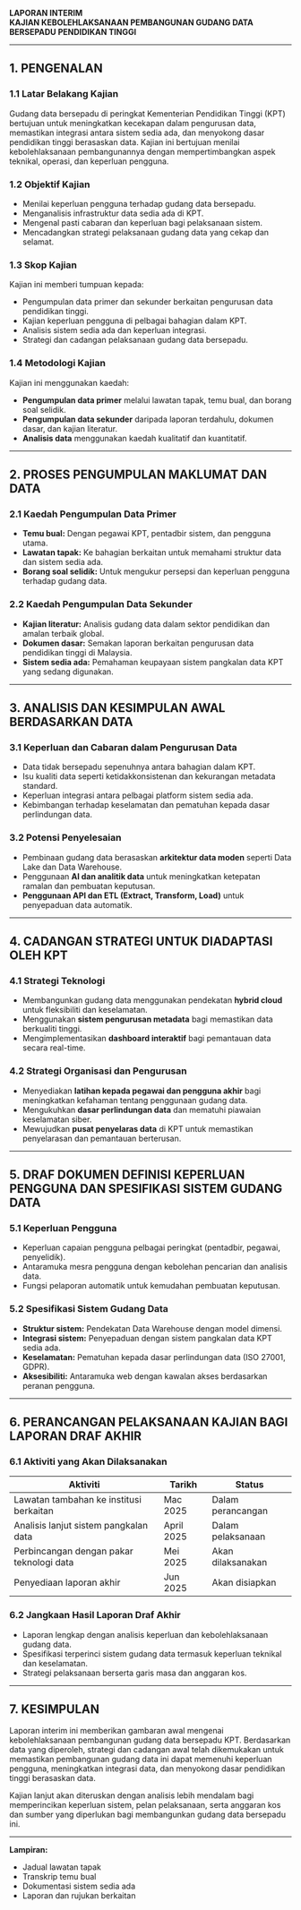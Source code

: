 **LAPORAN INTERIM**  
**KAJIAN KEBOLEHLAKSANAAN PEMBANGUNAN GUDANG DATA BERSEPADU PENDIDIKAN TINGGI**  

---

## **1. PENGENALAN**  
### **1.1 Latar Belakang Kajian**  
Gudang data bersepadu di peringkat Kementerian Pendidikan Tinggi (KPT) bertujuan untuk meningkatkan kecekapan dalam pengurusan data, memastikan integrasi antara sistem sedia ada, dan menyokong dasar pendidikan tinggi berasaskan data. Kajian ini bertujuan menilai kebolehlaksanaan pembangunannya dengan mempertimbangkan aspek teknikal, operasi, dan keperluan pengguna.

### **1.2 Objektif Kajian**  
- Menilai keperluan pengguna terhadap gudang data bersepadu.
- Menganalisis infrastruktur data sedia ada di KPT.
- Mengenal pasti cabaran dan keperluan bagi pelaksanaan sistem.
- Mencadangkan strategi pelaksanaan gudang data yang cekap dan selamat.

### **1.3 Skop Kajian**  
Kajian ini memberi tumpuan kepada:
- Pengumpulan data primer dan sekunder berkaitan pengurusan data pendidikan tinggi.
- Kajian keperluan pengguna di pelbagai bahagian dalam KPT.
- Analisis sistem sedia ada dan keperluan integrasi.
- Strategi dan cadangan pelaksanaan gudang data bersepadu.

### **1.4 Metodologi Kajian**  
Kajian ini menggunakan kaedah:
- **Pengumpulan data primer** melalui lawatan tapak, temu bual, dan borang soal selidik.
- **Pengumpulan data sekunder** daripada laporan terdahulu, dokumen dasar, dan kajian literatur.
- **Analisis data** menggunakan kaedah kualitatif dan kuantitatif.

---

## **2. PROSES PENGUMPULAN MAKLUMAT DAN DATA**  
### **2.1 Kaedah Pengumpulan Data Primer**  
- **Temu bual:** Dengan pegawai KPT, pentadbir sistem, dan pengguna utama.
- **Lawatan tapak:** Ke bahagian berkaitan untuk memahami struktur data dan sistem sedia ada.
- **Borang soal selidik:** Untuk mengukur persepsi dan keperluan pengguna terhadap gudang data.

### **2.2 Kaedah Pengumpulan Data Sekunder**  
- **Kajian literatur:** Analisis gudang data dalam sektor pendidikan dan amalan terbaik global.
- **Dokumen dasar:** Semakan laporan berkaitan pengurusan data pendidikan tinggi di Malaysia.
- **Sistem sedia ada:** Pemahaman keupayaan sistem pangkalan data KPT yang sedang digunakan.

---

## **3. ANALISIS DAN KESIMPULAN AWAL BERDASARKAN DATA**  
### **3.1 Keperluan dan Cabaran dalam Pengurusan Data**  
- Data tidak bersepadu sepenuhnya antara bahagian dalam KPT.
- Isu kualiti data seperti ketidakkonsistenan dan kekurangan metadata standard.
- Keperluan integrasi antara pelbagai platform sistem sedia ada.
- Kebimbangan terhadap keselamatan dan pematuhan kepada dasar perlindungan data.

### **3.2 Potensi Penyelesaian**  
- Pembinaan gudang data berasaskan **arkitektur data moden** seperti Data Lake dan Data Warehouse.
- Penggunaan **AI dan analitik data** untuk meningkatkan ketepatan ramalan dan pembuatan keputusan.
- **Penggunaan API dan ETL (Extract, Transform, Load)** untuk penyepaduan data automatik.

---

## **4. CADANGAN STRATEGI UNTUK DIADAPTASI OLEH KPT**  
### **4.1 Strategi Teknologi**  
- Membangunkan gudang data menggunakan pendekatan **hybrid cloud** untuk fleksibiliti dan keselamatan.
- Menggunakan **sistem pengurusan metadata** bagi memastikan data berkualiti tinggi.
- Mengimplementasikan **dashboard interaktif** bagi pemantauan data secara real-time.

### **4.2 Strategi Organisasi dan Pengurusan**  
- Menyediakan **latihan kepada pegawai dan pengguna akhir** bagi meningkatkan kefahaman tentang penggunaan gudang data.
- Mengukuhkan **dasar perlindungan data** dan mematuhi piawaian keselamatan siber.
- Mewujudkan **pusat penyelaras data** di KPT untuk memastikan penyelarasan dan pemantauan berterusan.

---

## **5. DRAF DOKUMEN DEFINISI KEPERLUAN PENGGUNA DAN SPESIFIKASI SISTEM GUDANG DATA**  
### **5.1 Keperluan Pengguna**  
- Keperluan capaian pengguna pelbagai peringkat (pentadbir, pegawai, penyelidik).
- Antaramuka mesra pengguna dengan kebolehan pencarian dan analisis data.
- Fungsi pelaporan automatik untuk kemudahan pembuatan keputusan.

### **5.2 Spesifikasi Sistem Gudang Data**  
- **Struktur sistem:** Pendekatan Data Warehouse dengan model dimensi.
- **Integrasi sistem:** Penyepaduan dengan sistem pangkalan data KPT sedia ada.
- **Keselamatan:** Pematuhan kepada dasar perlindungan data (ISO 27001, GDPR).
- **Aksesibiliti:** Antaramuka web dengan kawalan akses berdasarkan peranan pengguna.

---

## **6. PERANCANGAN PELAKSANAAN KAJIAN BAGI LAPORAN DRAF AKHIR**  
### **6.1 Aktiviti yang Akan Dilaksanakan**  
| Aktiviti | Tarikh | Status |
|----------|--------|--------|
| Lawatan tambahan ke institusi berkaitan | Mac 2025 | Dalam perancangan |
| Analisis lanjut sistem pangkalan data | April 2025 | Dalam pelaksanaan |
| Perbincangan dengan pakar teknologi data | Mei 2025 | Akan dilaksanakan |
| Penyediaan laporan akhir | Jun 2025 | Akan disiapkan |

### **6.2 Jangkaan Hasil Laporan Draf Akhir**  
- Laporan lengkap dengan analisis keperluan dan kebolehlaksanaan gudang data.
- Spesifikasi terperinci sistem gudang data termasuk keperluan teknikal dan keselamatan.
- Strategi pelaksanaan berserta garis masa dan anggaran kos.

---

## **7. KESIMPULAN**  
Laporan interim ini memberikan gambaran awal mengenai kebolehlaksanaan pembangunan gudang data bersepadu KPT. Berdasarkan data yang diperoleh, strategi dan cadangan awal telah dikemukakan untuk memastikan pembangunan gudang data ini dapat memenuhi keperluan pengguna, meningkatkan integrasi data, dan menyokong dasar pendidikan tinggi berasaskan data.

Kajian lanjut akan diteruskan dengan analisis lebih mendalam bagi memperincikan keperluan sistem, pelan pelaksanaan, serta anggaran kos dan sumber yang diperlukan bagi membangunkan gudang data bersepadu ini.

---

**Lampiran:**  
- Jadual lawatan tapak  
- Transkrip temu bual  
- Dokumentasi sistem sedia ada  
- Laporan dan rujukan berkaitan

